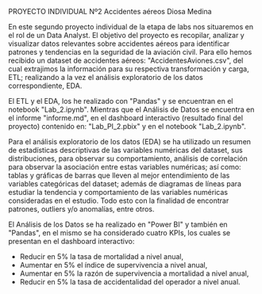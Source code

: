 PROYECTO INDIVIDUAL Nº2
Accidentes aéreos
Diosa Medina

En este segundo proyecto individual de la etapa de labs nos situaremos en el rol de un Data Analyst. El objetivo del proyecto es recopilar, analizar y visualizar datos relevantes sobre accidentes aéreos para identificar patrones y tendencias en la seguridad de la aviación civil. Para ello hemos recibido un dataset de accidentes aéreos: "AccidentesAviones.csv", del cual extrajimos la información para su respectiva transformación y carga, ETL; realizando a la vez el análisis exploratorio de los datos correspondiente, EDA. 

El ETL  y el EDA, los he realizado con "Pandas" y se encuentran en el notebook "Lab_2.ipynb". Mientras que el Análisis de Datos se encuentra en el informe "informe.md", en el dashboard interactivo (resultado final del proyecto) contenido en: "Lab_PI_2.pbix" y en el notebook "Lab_2.ipynb".

Para el análisis exploratorio de los datos (EDA) se ha utilizado un resumen de estadísticas descriptivas de las variables numéricas del dataset, sus distribuciones, para observar su comportamiento, análisis de correlación para observar la asociación entre estas variables numéricas; así como: tablas y gráficas de barras que lleven al mejor entendimiento de las variables categóricas del dataset; además de diagramas de líneas para estudiar la tendencia y comportamiento de las variables numéricas consideradas en el estudio. Todo esto con la finalidad de encontrar patrones, outliers y/o anomalías, entre otros.

El Análisis de los Datos se ha realizado en "Power BI" y también en "Pandas", en el mismo se ha considerado cuatro KPIs, los cuales se presentan en el dashboard interactivo:

- Reducir en 5% la tasa de mortalidad a nivel anual,
- Aumentar en 5% el índice de supervivencia a nivel anual,
- Aumentar en 5% la razón de supervivencia a mortalidad a nivel anual,
- Reducir en 5% la tasa de accidentalidad del operador a nivel anual.